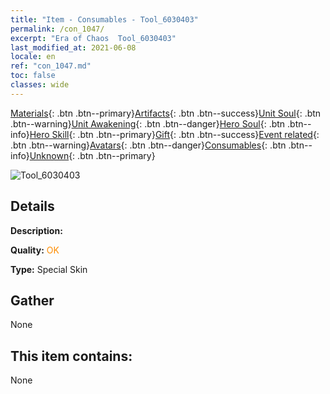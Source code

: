 ```yaml
---
title: "Item - Consumables - Tool_6030403"
permalink: /con_1047/
excerpt: "Era of Chaos  Tool_6030403"
last_modified_at: 2021-06-08
locale: en
ref: "con_1047.md"
toc: false
classes: wide
---
```

 [Materials](/Items/){: .btn .btn--primary}[Artifacts](/Items/Artifacts/){: .btn .btn--success}[Unit Soul](/Items/UnitSoul/){: .btn .btn--warning}[Unit Awakening](/Items/UnitAwakening/){: .btn .btn--danger}[Hero Soul](/Items/HeroSoul/){: .btn .btn--info}[Hero Skill](/Items/HeroSkill/){: .btn .btn--primary}[Gift](/Items/Gift/){: .btn .btn--success}[Event related](/Items/Events/){: .btn .btn--warning}[Avatars](/Items/Avatars/){: .btn .btn--danger}[Consumables](/Items/Consumables/){: .btn .btn--info}[Unknown](/Items/Unknown/){: .btn .btn--primary}

 ![Tool_6030403](/images/h/h_Gem5.jpg)

## Details
 **Description:** 

 **Quality:** <span style="color: #FF8C00">OK</span>

 **Type:** Special Skin

## Gather

  None

## This item contains:

  None

